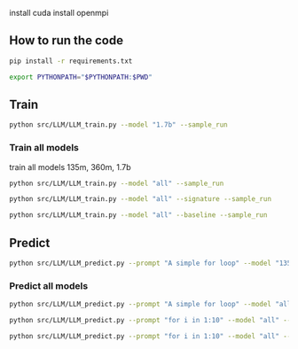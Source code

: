 


install cuda
install openmpi

## How to run the code 

```bash
pip install -r requirements.txt
```

```bash
export PYTHONPATH="$PYTHONPATH:$PWD"
```

## Train
```bash 
python src/LLM/LLM_train.py --model "1.7b" --sample_run
```
### Train all models
train all models 135m, 360m, 1.7b

```bash
python src/LLM/LLM_train.py --model "all" --sample_run
```

```bash
python src/LLM/LLM_train.py --model "all" --signature --sample_run
```

```bash 
python src/LLM/LLM_train.py --model "all" --baseline --sample_run
```

## Predict

```bash
python src/LLM/LLM_predict.py --prompt "A simple for loop" --model "135m"
```

### Predict all models

```bash
python src/LLM/LLM_predict.py --prompt "A simple for loop" --model "all"
```

```bash 
python src/LLM/LLM_predict.py --prompt "for i in 1:10" --model "all" --signature
```

```bash
python src/LLM/LLM_predict.py --prompt "for i in 1:10" --model "all" --baseline
```